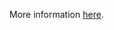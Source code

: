 More information [here](https://docs.prismacloud.io/en/enterprise-edition/policy-reference/azure-policies/azure-networking-policies/bc-azr-networking-17).
